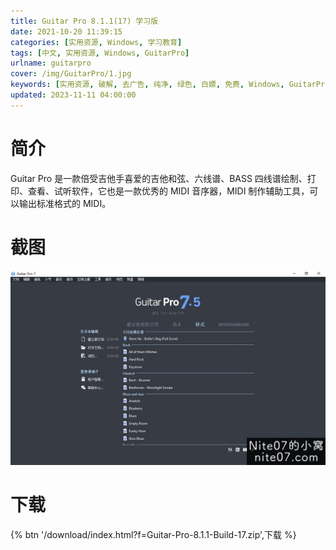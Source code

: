```yaml
---
title: Guitar Pro 8.1.1(17) 学习版
date: 2021-10-20 11:39:15
categories: [实用资源, Windows, 学习教育]
tags: [中文, 实用资源, Windows, GuitarPro]
urlname: guitarpro
cover: /img/GuitarPro/1.jpg
keywords: [实用资源, 破解, 去广告, 纯净, 绿色, 白嫖, 免费, Windows, GuitarPro]
updated: 2023-11-11 04:00:00
---
```


# 简介

Guitar Pro 是一款倍受吉他手喜爱的吉他和弦、六线谱、BASS 四线谱绘制、打印、查看、试听软件，它也是一款优秀的 MIDI 音序器，MIDI 制作辅助工具，可以输出标准格式的 MIDI。

# 截图

![](/img/GuitarPro/2.jpg)

# 下载

{% btn '/download/index.html?f=Guitar-Pro-8.1.1-Build-17.zip',下载 %}
